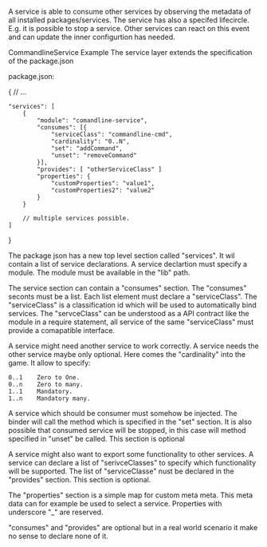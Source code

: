 

A service is able to consume other services by observing the metadata of all installed packages/services. The service has also a specifed lifecircle. E.g. it is possible to stop a service. Other services can react on this event and can update the inner configurtion has needed.

CommandlineService Example
The service layer extends the specification of the package.json

package.json:

{
	// ...

	"services": [
		{ 
			"module": "comandline-service",
			"consumes": [{
				"serviceClass": "commandline-cmd",
				"cardinality": "0..N",
				"set": "addCommand",
				"unset": "removeCommand"
			}],
			"provides": [ "otherServiceClass" ]	 
			"properties": {
				"customProperties": "value1", 
				"customProperties2": "value2"
			}
		}

		// multiple services possible.
	]
}

The package json has a new top level section called "services". It wil contain a list of service declarations. A service declartion must specify a module. The module must be available in the "lib" path. 

The service section can contain a "consumes" section. The "consumes" seconts must be a list. Each list element must declare a "serviceClass". The "serviceClass" is a classification id which will be used to automatically bind services. The "servceClass" can be understood as a API contract like the module in a require statement, all service of the same "serviceClass" must provide a comapatible interface. 

A service might need another service to work correctly. A service needs the other service maybe only optional. Here comes the "cardinality" into the game. It allow to specify:

	0..1 	Zero to One.
	0..n 	Zero to many.
	1..1	Mandatory.
	1..n 	Mandatory many.

 A service which should be consumer must somehow be injected. The binder will call the method which is specified in the "set" section. It is also possible that consumed service will be stopped, in this case will method specified in "unset" be called. This section is optional 

A service might also want to export some functionality to other services. A service can declare a list of "serivceClasses" to specify which functionality will be supported. The list of "serviceClasse" nust be declared in the "provides" section. This section is optional.

The "properties" section is a simple map for custom meta meta. This meta data can for example be used to select a service. Properties with underscore "_" are reserved.

"consumes" and "provides" are optional but in a real world scenario it make no sense to declare none of it. 